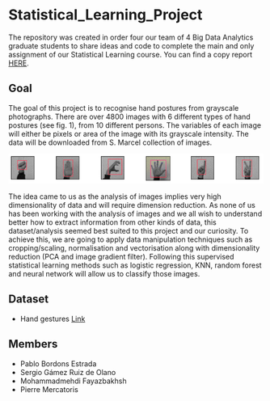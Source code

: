 # Statistical_Learning_Project

The repository was created in order four our team of 4 Big Data Analytics graduate students to share ideas and code to complete the main and only assignment of our Statistical Learning course. You can find a copy report [HERE](). 

## Goal

The goal of this project is to recognise hand postures from grayscale photographs. There are over 4800 images with 6 different types of hand postures (see fig. 1), from 10 different persons. The variables of each image will either be pixels or area of the image with its grayscale intensity. The data will be downloaded from S. Marcel collection of images.

![Sample  of S. Marcel hand gesture dataset](./figures/hands.png)

The idea came to us as the analysis of images implies very high dimensionality of data and will require dimension reduction. As none of us has been working with the analysis of images and we all wish to understand better how to extract information from other kinds of data, this dataset/analysis seemed best suited to this project and our curiosity.
To achieve this, we are going to apply data manipulation techniques such as cropping/scaling, normalisation and vectorisation along with dimensionality reduction (PCA and image gradient filter). Following this supervised statistical learning methods such as logistic regression, KNN, random forest and neural network will allow us to classify those images.

## Dataset 

- Hand gestures
[Link](http://www.idiap.ch/resource/gestures/)

## Members

- Pablo Bordons Estrada
- Sergio Gámez Ruiz de Olano
- Mohammadmehdi Fayazbakhsh
- Pierre Mercatoris

